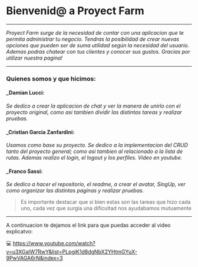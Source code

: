 # Bienvenid@ a Proyect Farm
---
*Proyect Farm surge de la necesidad de contar con una aplicacion que te permita administrar tu negocio. Tendras la posibilidad de crear nuevas opciones que pueden ser de suma utilidad según la necesidad del usuario. Ademas podras chatear con tus clientes y conocer sus gustos. Gracias por utilizar nuestra pagina!*  


---

### Quienes somos y que hicimos: ###


#### _Damian Lucci: #### 
*Se dedico a crear la aplicacion de chat y ver la manera de unirlo con el proyecto original, como asi tambien dividir las distintas tareas y realizar pruebas.*

#### _Cristian Garcia Zanfardini: #### 
*Usamos como base su proyecto.*
*Se dedico a la implementacion del CRUD tanto del proyecto general; como asi tambien al relacionado a la lista de rutas. Ademas realizo el login, el logout y los perfiles. Video en youtube.*

#### _Franco Sassi: #### 
*Se dedico a hacer el repositorio, el readme, a crear el avatar, SingUp, ver como organizar las distintas paginas y realizar pruebas.*



> Es importante destacar que si bien estas son las tareas que hizo cada uno, cada vez que surgia una dificultad nos ayudabamos mutuamente

---
A continuacion te dejamos el link para que puedas acceder al video explicatvo:

:computer: https://www.youtube.com/watch?v=u3XGaIW7RwY&list=PLpgiK1d8dgNbX2YHtmGYuX-9PwVAGA6rN&index=3
